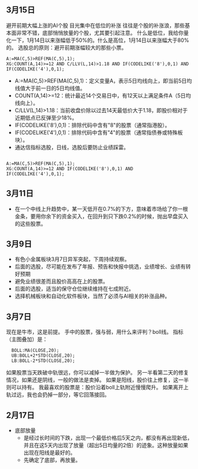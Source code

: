 ## 3月15日
避开前期大幅上涨的AI个股
目光集中在低位的补涨
往往是个股的补涨浪，那些基本面非常不错，底部悄悄放量的个股，尤其要引起注意。
什么是低位，我给你量化一下，1月14日以来涨幅低于50%的。什么是高位，1月14日以来涨幅大于80%的。
选股总的原则：避开前期涨幅较大的那些小票。

```
A:=MA(C,5)>REF(MA(C,5),1);
XG:COUNT(A,14)>=12 AND C/LLV(L,14)>1.18 AND IF(CODELIKE('8'),0,1) AND IF(CODELIKE('4'),0,1);
```

- A:=MA(C,5)>REF(MA(C,5),1)：定义变量A，表示5日均线向上，即当前5日均线值大于前一日的5日均线值。
- COUNT(A,14)>=12：统计最近14个交易日中，有12天以上满足条件A（5日均线向上）。
- C/LLV(L,14)>1.18：当前收盘价除以过去14天最低价大于1.18，即股价相对于近期低点已反弹至少18%。
- IF(CODELIKE('8'),0,1)：排除代码中含有"8"的股票（通常指港股）。
- IF(CODELIKE('4'),0,1)：排除代码中含有"4"的股票（通常指债券或特殊板块）。
- 通达信指标选股，日线，选股后要防止业绩踩雷。
```

A:=MA(C,5)>REF(MA(C,5),1);
XG:COUNT(A,14)>=12 AND IF(CODELIKE('8'),0,1) AND IF(CODELIKE('4'),0,1);
```
## 3月11日
- 在一个中线上升趋势中，某一天低开在0.7%的下方，意味着市场给了你一根金条，要用你余下的资金买入，在回升到只下跌0.2%的时候，抛出早盘买入的这些股票。
## 3月9日
- 有色小金属板块3月7日异军突起，下周持续观察。
- 后面的选股，尽可能在发布了年报、预告和快报中挑选，业绩增长、业绩有转好预期
- 避免业绩很差而且股价高高在上的股票。
- 后面的选股，适当的保守仓位继续维持在七成附近。
- 选择机械板块和自动化软件板块，当然了必须与AI相关的补涨品种。
## 3月7日
现在是牛市，这是前提。
手中的股票，强与弱，用什么来评判？boll线。
指标（主图叠加）是：
```
  BOLL:MA(CLOSE,20);
  UB:BOLL+2*STD(CLOSE,20);
  LB:BOLL-2*STD(CLOSE,20);
```  
如果股票当天跌破中轨很远，你可以减掉一半做为保护。
另一半看第二天的修复情况，如果还是阴线，一般的做法是卖掉。
如果是阳线，股价往上修复，这一半则可以持有。
我最喜欢的股票是：股价沿着boll上轨附近慢慢爬升。
如果离开上轨过远，我也会扔掉一部分，等它回落接回。
## 2月17日
- 底部放量
  - 是经过长时间的下跌，出现一个最低价格后5天之内，都没有再出现新低，并且在这5天内出现了放量（超出5日均量的2倍）的迹象。这种放量如果出现在阳线是最好的。
  - 先确定了底部，再放量。